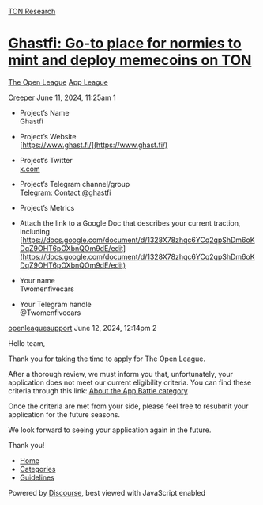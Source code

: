 [TON Research](/)

# [Ghastfi: Go-to place for normies to mint and deploy memecoins on TON](/t/ghastfi-go-to-place-for-normies-to-mint-and-deploy-memecoins-on-ton/24925)

[The Open League](/c/the-open-league/app-leaderboard/58)  [App League](/c/the-open-league/app-leaderboard/58) 

    

[Creeper](https://tonresear.ch/u/Creeper)  June 11, 2024, 11:25am  1

*   Project’s Name  
    Ghastfi
    
*   Project’s Website  
    [https://www.ghast.fi/](https://www.ghast.fi/)
    
*   Project’s Twitter  
    [x.com](https://twitter.com/ghastfi)
    
*   Project’s Telegram channel/group  
    [Telegram: Contact @ghastfi](https://t.me/ghastfi)
    
*   Project’s Metrics
    
*   Attach the link to a Google Doc that describes your current traction, including  
    [https://docs.google.com/document/d/1328X78zhqc6YCq2qpShDm6oKDqZ9OHT6pOXbnQOm9dE/edit](https://docs.google.com/document/d/1328X78zhqc6YCq2qpShDm6oKDqZ9OHT6pOXbnQOm9dE/edit)
    
*   Your name  
    Twomenfivecars
    
*   Your Telegram handle  
    @Twomenfivecars
    

 

[openleaguesupport](https://tonresear.ch/u/openleaguesupport) June 12, 2024, 12:14pm  2

Hello team,

Thank you for taking the time to apply for The Open League.

After a thorough review, we must inform you that, unfortunately, your application does not meet our current eligibility criteria. You can find these criteria through this link: [About the App Battle category](https://tonresear.ch/t/about-the-app-battle-category/1275/)

Once the criteria are met from your side, please feel free to resubmit your application for the future seasons.

We look forward to seeing your application again in the future.

Thank you!

 

*   [Home](/)
*   [Categories](/categories)
*   [Guidelines](/guidelines)

Powered by [Discourse](https://www.discourse.org), best viewed with JavaScript enabled